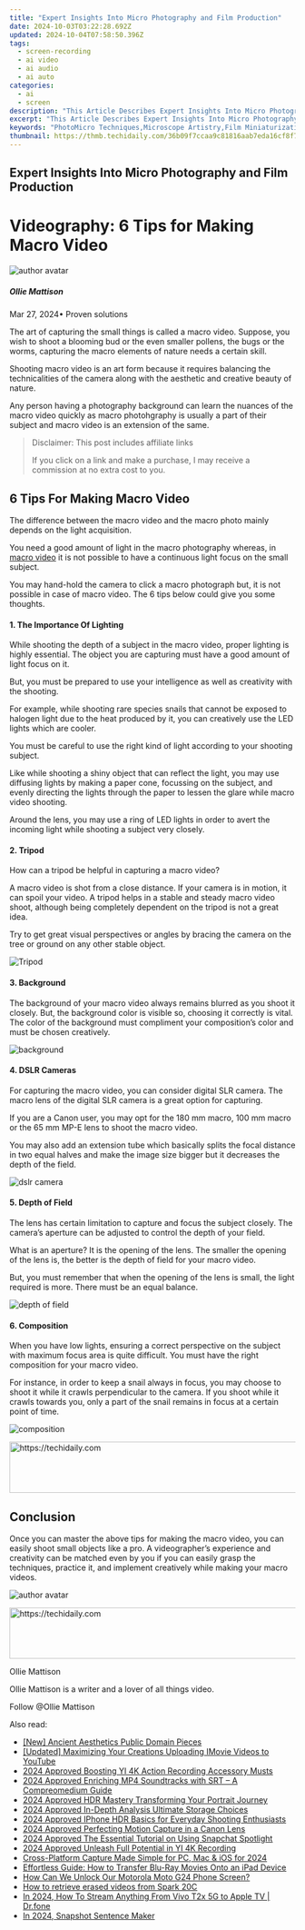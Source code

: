 ```yaml
---
title: "Expert Insights Into Micro Photography and Film Production"
date: 2024-10-03T03:22:28.692Z
updated: 2024-10-04T07:58:50.396Z
tags: 
  - screen-recording
  - ai video
  - ai audio
  - ai auto
categories: 
  - ai
  - screen
description: "This Article Describes Expert Insights Into Micro Photography and Film Production"
excerpt: "This Article Describes Expert Insights Into Micro Photography and Film Production"
keywords: "PhotoMicro Techniques,Microscope Artistry,Film Miniaturization,Professional MicroPhotography,Micro Imaging Expertise,Film Production Tips,Photographing Small Details"
thumbnail: https://thmb.techidaily.com/36b09f7ccaa9c81816aab7eda16cf8f7440a1a40a70bb2dcfcf0284506d79ec5.jpg
---
```


## Expert Insights Into Micro Photography and Film Production

# Videography: 6 Tips for Making Macro Video

![author avatar](https://images.wondershare.com/filmora/article-images/ollie-mattison.jpg)

##### Ollie Mattison

 Mar 27, 2024• Proven solutions

The art of capturing the small things is called a macro video. Suppose, you wish to shoot a blooming bud or the even smaller pollens, the bugs or the worms, capturing the macro elements of nature needs a certain skill.

Shooting macro video is an art form because it requires balancing the technicalities of the camera along with the aesthetic and creative beauty of nature.

Any person having a photography background can learn the nuances of the macro video quickly as macro photohgraphy is usually a part of their subject and macro video is an extension of the same.

>  Disclaimer: This post includes affiliate links
>
>  If you click on a link and make a purchase, I may receive a commission at no extra cost to you.
>

## 6 Tips For Making Macro Video

The difference between the macro video and the macro photo mainly depends on the light acquisition.

You need a good amount of light in the macro photography whereas, in [macro video](http://www.uwphotographyguide.com/3-tips-underwater-macro-video) it is not possible to have a continuous light focus on the small subject.

You may hand-hold the camera to click a macro photograph but, it is not possible in case of macro video. The 6 tips below could give you some thoughts.

#### 1\. The Importance Of Lighting

While shooting the depth of a subject in the macro video, proper lighting is highly essential. The object you are capturing must have a good amount of light focus on it.

But, you must be prepared to use your intelligence as well as creativity with the shooting.

For example, while shooting rare species snails that cannot be exposed to halogen light due to the heat produced by it, you can creatively use the LED lights which are cooler.

You must be careful to use the right kind of light according to your shooting subject.

Like while shooting a shiny object that can reflect the light, you may use diffusing lights by making a paper cone, focussing on the subject, and evenly directing the lights through the paper to lessen the glare while macro video shooting.

Around the lens, you may use a ring of LED lights in order to avert the incoming light while shooting a subject very closely.

#### 2\. Tripod

How can a tripod be helpful in capturing a macro video?

A macro video is shot from a close distance. If your camera is in motion, it can spoil your video. A tripod helps in a stable and steady macro video shoot, although being completely dependent on the tripod is not a great idea.

Try to get great visual perspectives or angles by bracing the camera on the tree or ground on any other stable object.

![Tripod](https://images.wondershare.com/filmora/article-images/oconnor-ultimate-1030d-fluid-head-30l-cf-tripod.jpg)

#### 3\. Background

The background of your macro video always remains blurred as you shoot it closely. But, the background color is visible so, choosing it correctly is vital. The color of the background must compliment your composition’s color and must be chosen creatively.

![background](https://images.wondershare.com/filmora/article-images/separate-the-foreground-from-background.jpg)

#### 4\. DSLR Cameras

For capturing the macro video, you can consider digital SLR camera. The macro lens of the digital SLR camera is a great option for capturing.

If you are a Canon user, you may opt for the 180 mm macro, 100 mm macro or the 65 mm MP-E lens to shoot the macro video.

You may also add an extension tube which basically splits the focal distance in two equal halves and make the image size bigger but it decreases the depth of the field.

![dslr camera](https://images.wondershare.com/filmora/article-images/dslr-camera-full-rig.jpg)

#### 5\. Depth of Field

The lens has certain limitation to capture and focus the subject closely. The camera’s aperture can be adjusted to control the depth of your field.

What is an aperture? It is the opening of the lens. The smaller the opening of the lens is, the better is the depth of field for your macro video.

But, you must remember that when the opening of the lens is small, the light required is more. There must be an equal balance.

![depth of field](https://images.wondershare.com/filmora/article-images/depth-of-field.JPG)

#### 6\. Composition

When you have low lights, ensuring a correct perspective on the subject with maximum focus area is quite difficult. You must have the right composition for your macro video.

For instance, in order to keep a snail always in focus, you may choose to shoot it while it crawls perpendicular to the camera. If you shoot while it crawls towards you, only a part of the snail remains in focus at a certain point of time.

![composition](https://images.wondershare.com/filmora/article-images/composition.JPG)

<!-- affiliate ads begin -->
<a href="https://bluetties.sjv.io/c/5597632/2141687/17094" target="_top" id="2141687">
  <img src="//a.impactradius-go.com/display-ad/17094-2141687" border="0" alt="https://techidaily.com" width="728" height="90"/>
</a>
<img height="0" width="0" src="https://bluetties.sjv.io/i/5597632/2141687/17094" style="position:absolute;visibility:hidden;" border="0" />
<!-- affiliate ads end -->

## Conclusion

Once you can master the above tips for making the macro video, you can easily shoot small objects like a pro. A videographer’s experience and creativity can be matched even by you if you can easily grasp the techniques, practice it, and implement creatively while making your macro videos.

![author avatar](https://images.wondershare.com/filmora/article-images/ollie-mattison.jpg)

<!-- affiliate ads begin -->
<a href="https://aligracehair.sjv.io/c/5597632/2006946/19272" target="_top" id="2006946">
  <img src="//a.impactradius-go.com/display-ad/19272-2006946" border="0" alt="https://techidaily.com" width="728" height="90"/>
</a>
<img height="0" width="0" src="https://aligracehair.sjv.io/i/5597632/2006946/19272" style="position:absolute;visibility:hidden;" border="0" />
<!-- affiliate ads end -->

Ollie Mattison

Ollie Mattison is a writer and a lover of all things video.

Follow @Ollie Mattison


<ins class="adsbygoogle"
     style="display:block"
     data-ad-format="autorelaxed"
     data-ad-client="ca-pub-7571918770474297"
     data-ad-slot="1223367746"></ins>



<ins class="adsbygoogle"
     style="display:block"
     data-ad-client="ca-pub-7571918770474297"
     data-ad-slot="8358498916"
     data-ad-format="auto"
     data-full-width-responsive="true"></ins>


<span class="atpl-alsoreadstyle">Also read:</span>
<div><ul>
<li><a href="https://extra-information.techidaily.com/new-ancient-aesthetics-public-domain-pieces/"><u>[New] Ancient Aesthetics Public Domain Pieces</u></a></li>
<li><a href="https://youtube-docs.techidaily.com/ed-maximizing-your-creations-uploading-imovie-videos-to-youtube/"><u>[Updated] Maximizing Your Creations Uploading IMovie Videos to YouTube</u></a></li>
<li><a href="https://fox-helps.techidaily.com/2024-approved-boosting-yi-4k-action-recording-accessory-musts/"><u>2024 Approved Boosting YI 4K Action Recording Accessory Musts</u></a></li>
<li><a href="https://fox-helps.techidaily.com/2024-approved-enriching-mp4-soundtracks-with-srt-a-compreomedium-guide/"><u>2024 Approved Enriching MP4 Soundtracks with SRT – A Compreomedium Guide</u></a></li>
<li><a href="https://fox-direct.techidaily.com/2024-approved-hdr-mastery-transforming-your-portrait-journey/"><u>2024 Approved HDR Mastery Transforming Your Portrait Journey</u></a></li>
<li><a href="https://fox-helps.techidaily.com/2024-approved-in-depth-analysis-ultimate-storage-choices/"><u>2024 Approved In-Depth Analysis Ultimate Storage Choices</u></a></li>
<li><a href="https://fox-helps.techidaily.com/2024-approved-iphone-hdr-basics-for-everyday-shooting-enthusiasts/"><u>2024 Approved IPhone HDR Basics for Everyday Shooting Enthusiasts</u></a></li>
<li><a href="https://fox-helps.techidaily.com/2024-approved-perfecting-motion-capture-in-a-canon-lens/"><u>2024 Approved Perfecting Motion Capture in a Canon Lens</u></a></li>
<li><a href="https://fox-helps.techidaily.com/2024-approved-the-essential-tutorial-on-using-snapchat-spotlight/"><u>2024 Approved The Essential Tutorial on Using Snapchat Spotlight</u></a></li>
<li><a href="https://fox-helps.techidaily.com/2024-approved-unleash-full-potential-in-yi-4k-recording/"><u>2024 Approved Unleash Full Potential in YI 4K Recording</u></a></li>
<li><a href="https://screen-recording.techidaily.com/cross-platform-capture-made-simple-for-pc-mac-and-ios-for-2024/"><u>Cross-Platform Capture Made Simple for PC, Mac & iOS for 2024</u></a></li>
<li><a href="https://fox-search.techidaily.com/effortless-guide-how-to-transfer-blu-ray-movies-onto-an-ipad-device/"><u>Effortless Guide: How to Transfer Blu-Ray Movies Onto an iPad Device</u></a></li>
<li><a href="https://easy-unlock-android.techidaily.com/how-can-we-unlock-our-motorola-moto-g24-phone-screen-by-drfone-android/"><u>How Can We Unlock Our Motorola Moto G24 Phone Screen?</u></a></li>
<li><a href="https://blog-min.techidaily.com/how-to-retrieve-erased-videos-from-spark-20c-by-fonelab-android-recover-video/"><u>How to retrieve erased videos from Spark 20C</u></a></li>
<li><a href="https://screen-mirror.techidaily.com/in-2024-how-to-stream-anything-from-vivo-t2x-5g-to-apple-tv-drfone-by-drfone-android/"><u>In 2024, How To Stream Anything From Vivo T2x 5G to Apple TV | Dr.fone</u></a></li>
<li><a href="https://youtube-web.techidaily.com/24-snapshot-sentence-maker/"><u>In 2024, Snapshot Sentence Maker</u></a></li>
</ul></div>

